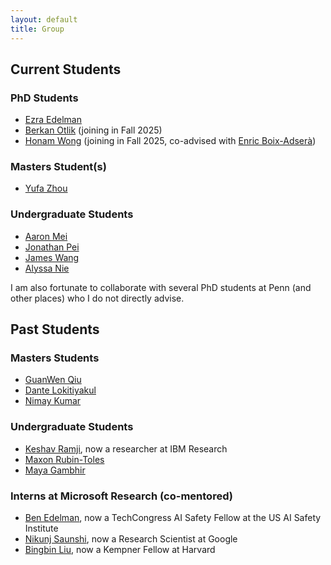 ```yaml
---
layout: default
title: Group
---
```

## Current Students
### PhD Students
* [Ezra Edelman](https://www.ezraedelman.com/) 
* [Berkan Otlik](https://berkan.xyz/) (joining in Fall 2025)
* [Honam Wong](https://matheart.github.io/) (joining in Fall 2025, co-advised with [Enric Boix-Adserà](https://web.mit.edu/eboix/www/))

### Masters Student(s)
* [Yufa Zhou](https://masterzhou1.github.io/)

### Undergraduate Students
* [Aaron Mei](https://www.linkedin.com/in/aaron-mei-513b73a2)
* [Jonathan Pei](https://www.linkedin.com/in/jonathanpei)
* [James Wang](https://www.linkedin.com/in/jwang541)
* [Alyssa Nie](https://www.linkedin.com/in/alyssanie)

I am also fortunate to collaborate with several PhD students at Penn (and other places) who I do not directly advise.

## Past Students
### Masters Students
* [GuanWen Qiu](https://www.linkedin.com/in/guanwen-qiu-92b6651b0)
* [Dante Lokitiyakul](https://dante-hl.github.io/)
* [Nimay Kumar](https://nimaykumar.com/)

### Undergraduate Students
* [Keshav Ramji](https://www.keshavramji.com/), now a researcher at IBM Research
* [Maxon Rubin-Toles](https://www.linkedin.com/in/max-rubin-toles)
* [Maya Gambhir](https://mayapalgambhir.com/)

### Interns at Microsoft Research (co-mentored)
* [Ben Edelman](https://benjaminedelman.com/), now a TechCongress AI Safety Fellow at the US AI Safety Institute  
* [Nikunj Saunshi](https://www.nikunjsaunshi.com/), now a Research Scientist at Google
* [Bingbin Liu](https://clarabing.github.io/), now a Kempner Fellow at Harvard
